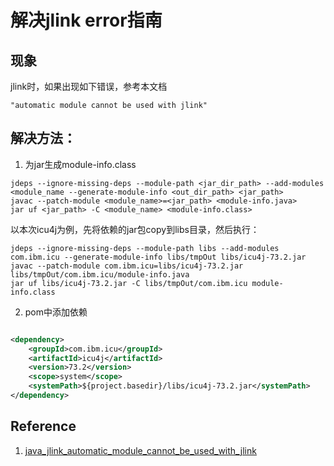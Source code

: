 # 解决jlink error指南

## 现象

jlink时，如果出现如下错误，参考本文档

```
"automatic module cannot be used with jlink"
```

## 解决方法：

1. 为jar生成module-info.class

```shell
jdeps --ignore-missing-deps --module-path <jar_dir_path> --add-modules <module_name --generate-module-info <out_dir_path> <jar_path>
javac --patch-module <module_name>=<jar_path> <module-info.java>
jar uf <jar_path> -C <module_name> <module-info.class>
```

以本次icu4j为例，先将依赖的jar包copy到libs目录，然后执行：

```shell
jdeps --ignore-missing-deps --module-path libs --add-modules com.ibm.icu --generate-module-info libs/tmpOut libs/icu4j-73.2.jar
javac --patch-module com.ibm.icu=libs/icu4j-73.2.jar libs/tmpOut/com.ibm.icu/module-info.java
jar uf libs/icu4j-73.2.jar -C libs/tmpOut/com.ibm.icu module-info.class
```

2. pom中添加依赖

```xml

<dependency>
    <groupId>com.ibm.icu</groupId>
    <artifactId>icu4j</artifactId>
    <version>73.2</version>
    <scope>system</scope>
    <systemPath>${project.basedir}/libs/icu4j-73.2.jar</systemPath>
</dependency>
```

## Reference
1. [java_jlink_automatic_module_cannot_be_used_with_jlink](https://tacosteemers.com/articles/java_jlink_automatic_module_cannot_be_used_with_jlink.html)